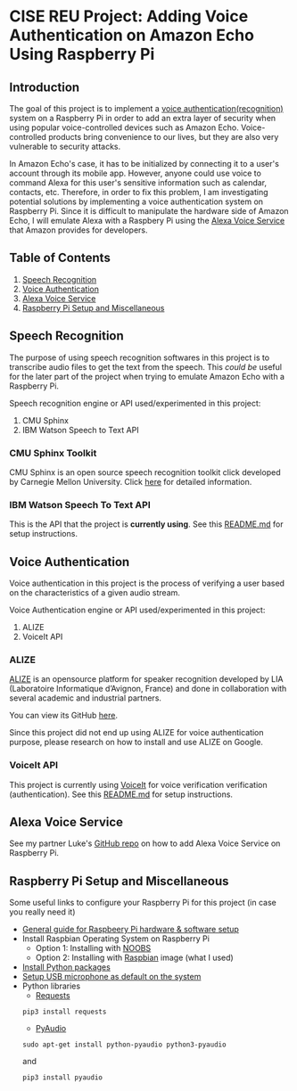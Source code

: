 # CISE REU Project: Adding Voice Authentication on Amazon Echo Using Raspberry Pi
## Introduction
The goal of this project is to implement a [voice authentication(recognition)](https://en.wikipedia.org/wiki/Speaker_recognition) system on a Raspberry Pi in order to add an extra layer of security when using popular voice-controlled devices such as Amazon Echo. Voice-controlled products bring convenience to our lives, but they are also very vulnerable to security attacks. 

In Amazon Echo's case, it has to be initialized by connecting it to a user's account through its mobile app. However, anyone could use voice to command Alexa for this user's sensitive information such as calendar, contacts, etc. Therefore, in order to fix this problem, I am investigating potential solutions by implementing a voice authentication system on Raspberry Pi. Since it is difficult to manipulate the hardware side of Amazon Echo, I will emulate Alexa with a Raspbery Pi using the [Alexa Voice Service](https://developer.amazon.com/alexa-voice-service) that Amazon provides for developers.

## Table of Contents
1. [Speech Recognition](#sr)
2. [Voice Authentication](#va)
3. [Alexa Voice Service](#avs)
4. [Raspberry Pi Setup and Miscellaneous](#rp)

## Speech Recognition <a name="sr"></a>
The purpose of using speech recognition softwares in this project is to transcribe audio files to get the text from the speech. This *could be* useful for the later part of the project when trying to emulate Amazon Echo with a Raspberry Pi.

Speech recognition engine or API used/experimented in this project:
1. CMU Sphinx
2. IBM Watson Speech to Text API

### CMU Sphinx Toolkit 
CMU Sphinx is an open source speech recognition toolkit click developed by Carnegie Mellon University. Click [here](https://github.com/muyingchen/reu-voice-authentication/tree/master/cmusphinx) for detailed information.

### IBM Watson Speech To Text API 
This is the API that the project is **currently using**. See this [README.md](https://github.com/muyingchen/reu-voice-authentication/blob/master/client/README.md) for setup instructions. 

## Voice Authentication <a name="va"></a>
Voice authentication in this project is the process of verifying a user based on the characteristics of a given audio stream. 

Voice Authentication engine or API used/experimented in this project:
1. ALIZE 
2. VoiceIt API

### ALIZE
[ALIZE](http://alize.univ-avignon.fr/) is an opensource platform for speaker recognition developed by LIA (Laboratoire Informatique d’Avignon, France) and done in collaboration with several academic and industrial partners. 

You can view its GitHub [here](https://github.com/ALIZE-Speaker-Recognition). 

Since this project did not end up using ALIZE for voice authentication purpose, please research on how to install and use ALIZE on Google.

### VoiceIt API
This project is currently using [VoiceIt](https://siv.voiceprintportal.com/API) for voice verification verification (authentication). See this [README.md](https://github.com/muyingchen/reu-voice-authentication/blob/master/client/README.md) for setup instructions. 

## Alexa Voice Service <a name="avs"></a>
See my partner Luke's [GitHub repo](https://github.com/LB316/Raspberry-Pi-Alexa) on how to add Alexa Voice Service on Raspberry Pi.

## Raspberry Pi Setup and Miscellaneous <a name="rp"></a>
Some useful links to configure your Raspberry Pi for this project (in case you really need it)
* [General guide for Raspbeery Pi hardware & software setup](https://www.raspberrypi.org/help/)
* Install Raspbian Operating System on Raspberry Pi
  * Option 1: Installing with [NOOBS](https://www.raspberrypi.org/documentation/installation/noobs.md) 
  * Option 2: Installing with [Raspbian](https://www.raspberrypi.org/documentation/installation/installing-images/README.md) image (what I used)
* [Install Python packages](https://www.raspberrypi.org/documentation/linux/software/python.md)
* [Setup USB microphone as default on the system](https://raspberrypi.stackexchange.com/questions/37177/best-way-to-setup-usb-mic-as-system-default-on-raspbian-jessie)
* Python libraries
  * [Requests](http://docs.python-requests.org/en/master/user/install/#install)
   ```
   pip3 install requests
   ```
  * [PyAudio](https://people.csail.mit.edu/hubert/pyaudio/)
   ```
   sudo apt-get install python-pyaudio python3-pyaudio
   ```
   and 
   ```
   pip3 install pyaudio
   ```
